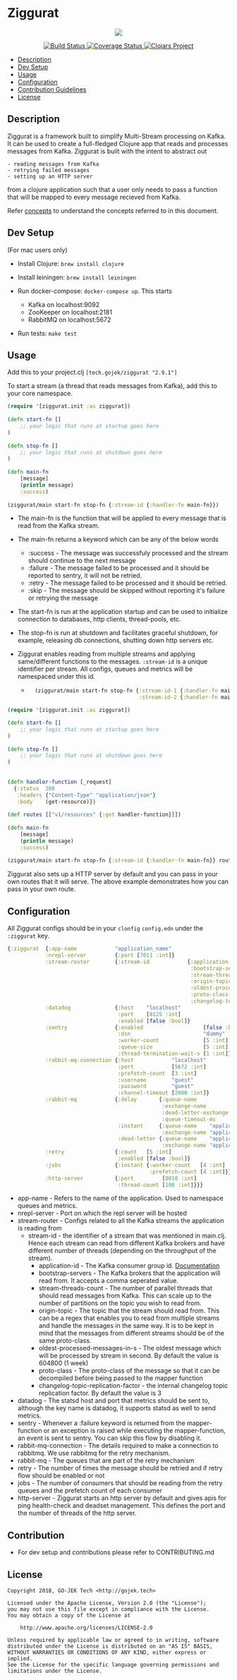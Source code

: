# Ziggurat

<p align="center">
  <img src="https://github.com/gojektech/ziggurat/wiki/images/logo-ziggurat.png">
</p>

<p align="center">
  <a href="https://travis-ci.com/gojek/ziggurat">
    <img src="https://travis-ci.com/gojek/ziggurat.svg?branch=master" alt="Build Status" />
  </a>
  <a href='https://coveralls.io/github/gojek/ziggurat?branch=master'>
    <img src='https://coveralls.io/repos/github/gojek/ziggurat/badge.svg?branch=master' alt='Coverage Status' />
  </a>
  <a href='https://clojars.org/tech.gojek/ziggurat'>
    <img src='https://img.shields.io/clojars/v/tech.gojek/ziggurat.svg' alt='Clojars Project' />
  </a>
</p>

* [Description](#description)
* [Dev Setup](#dev-setup)
* [Usage](#usage)
* [Configuration](#configuration)
* [Contribution Guidelines](#contribution)
* [License](#license)

## Description

Ziggurat is a framework built to simplify Multi-Stream processing on Kafka. It can be used to create a full-fledged Clojure app that reads and processes messages from Kafka.
Ziggurat is built with the intent to abstract out
```
- reading messages from Kafka
- retrying failed messages
- setting up an HTTP server
```
from a clojure application such that a user only needs to pass a function that will be mapped to every message recieved from Kafka.

Refer [concepts](doc/CONCEPTS.md) to understand the concepts referred to in this document.

## Dev Setup 
(For mac users only)

- Install Clojure: ```brew install clojure```

- Install leiningen: ```brew install leiningen```

- Run docker-compose: ```docker-compose up```. This starts
    - Kafka on localhost:9092
    - ZooKeeper on localhost:2181
    - RabbitMQ on localhost:5672

- Run tests: ```make test```


## Usage
Add this to your project.clj
`[tech.gojek/ziggurat "2.9.1"]`

To start a stream (a thread that reads messages from Kafka), add this to your core namespace.
```clojure
(require '[ziggurat.init :as ziggurat])
  
(defn start-fn []
    ;; your logic that runs at startup goes here
)
  
(defn stop-fn []
    ;; your logic that runs at shutdown goes here
)
  
(defn main-fn
    [message]
    (println message)
    :success)
  
(ziggurat/main start-fn stop-fn {:stream-id {:handler-fn main-fn}})
```

* The main-fn is the function that will be applied to every message that is read from the Kafka stream.
* The main-fn returns a keyword which can be any of the below words
    * :success - The message was successfuly processed and the stream should continue to the next message
    * :failure - The message failed to be processed and it should be reported to sentry, it will not be retried.
    * :retry - The message failed to be processed and it should be retried.
    * :skip - The message should be skipped without reporting it's failure or retrying the message
* The start-fn is run at the application startup and can be used to initialize connection to databases, http clients, thread-pools, etc.
* The stop-fn is run at shutdown and facilitates graceful shutdown, for example, releasing db connections, shutting down http servers etc.
* Ziggurat enables reading from multiple streams and applying same/different functions to the messages. `:stream-id` is a unique identifier per stream. All configs, queues and metrics will be namespaced under this id.

    * ```clojure
        (ziggurat/main start-fn stop-fn {:stream-id-1 {:handler-fn main-fn-1}
                                         :stream-id-2 {:handler-fn main-fn-2}})
        ```

```clojure
(require '[ziggurat.init :as ziggurat])

(defn start-fn []
    ;; your logic that runs at startup goes here
)
  
(defn stop-fn []
    ;; your logic that runs at shutdown goes here
)
  
  
(defn handler-function [_request]
  {:status  200
   :headers {"Content-Type" "application/json"}
   :body    (get-resource)})
   
(def routes [["v1/resources" {:get handler-function}]])
  
(defn main-fn
    [message]
    (println message)
    :success)
  
(ziggurat/main start-fn stop-fn {:stream-id {:handler-fn main-fn}} routes)

```
Ziggurat also sets up a HTTP server by default and you can pass in your own routes that it will serve. The above example demonstrates
how you can pass in your own route. 



## Configuration

All Ziggurat configs should be in your `clonfig` `config.edn` under the `:ziggurat` key.
```clojure
{:ziggurat  {:app-name            "application_name"
            :nrepl-server         {:port [7011 :int]}
            :stream-router        {:stream-id            {:application-id                 "kafka_consumer_id"
                                                          :bootstrap-servers              "kafka-broker-1:6667,Kafka-broker-2:6667"
                                                          :stream-threads-count           [1 :int]
                                                          :origin-topic                   "kafka-topic-*"
                                                          :oldest-processed-message-in-s  [604800 :int]
                                                          :proto-class          "proto-class"
                                                          :changelog-topic-replication-factor [3 :int]}}
            :datadog              {:host    "localhost"
                                   :port    [8125 :int]
                                   :enabled [false :bool]}
            :sentry               {:enabled                   [false :bool]
                                   :dsn                       "dummy"
                                   :worker-count              [5 :int]
                                   :queue-size                [5 :int]
                                   :thread-termination-wait-s [1 :int]}
            :rabbit-mq-connection {:host            "localhost"
                                   :port            [5672 :int]
                                   :prefetch-count  [3 :int]
                                   :username        "guest"
                                   :password        "guest"
                                   :channel-timeout [2000 :int]}
            :rabbit-mq            {:delay       {:queue-name           "application_name_delay_queue"
                                                 :exchange-name        "application_name_delay_exchange"
                                                 :dead-letter-exchange "application_name_instant_exchange"
                                                 :queue-timeout-ms     [5000 :int]}
                                   :instant     {:queue-name    "application_name_instant_queue"
                                                 :exchange-name "application_name_instant_exchange"}
                                   :dead-letter {:queue-name    "application_name_dead_letter_queue"
                                                 :exchange-name "application_name_dead_letter_exchange"}}
            :retry                {:count   [5 :int]
                                   :enabled [false :bool]}
            :jobs                 {:instant {:worker-count   [4 :int]
                                             :prefetch-count [4 :int]}}
            :http-server          {:port         [8010 :int]
                                   :thread-count [100 :int]}}}
```
* app-name - Refers to the name of the application. Used to namespace queues and metrics.
* nrepl-server - Port on which the repl server will be hosted
* stream-router - Configs related to all the Kafka streams the application is reading from
    * stream-id - the identifier of a stream that was mentioned in main.clj. Hence each stream can read from different Kafka brokers and have different number of threads (depending on the throughput of the stream).
        * application-id - The Kafka consumer group id. [Documentation](https://kafka.apache.org/intro#intro_consumers)
        * bootstrap-servers - The Kafka brokers that the application will read from. It accepts a comma seperated value.
        * stream-threads-count - The number of parallel threads that should read messages from Kafka. This can scale up to the number of partitions on the topic you wish to read from.
        * origin-topic - The topic that the stream should read from. This can be a regex that enables you to read from multiple streams and handle the messages in the same way. It is to be kept in mind that the messages from different streams should be of the same proto-class.
        * oldest-processed-messages-in-s - The oldest message which will be processed by stream in second. By default the value is 604800 (1 week)
        * proto-class - The proto-class of the message so that it can be decompiled before being passed to the mapper function
        * changelog-topic-replication-factor - the internal changelog topic replication factor. By default the value is 3
* datadog - The statsd host and port that metrics should be sent to, although the key name is datadog, it supports statsd as well to send metrics.
* sentry - Whenever a :failure keyword is returned from the mapper-function or an exception is raised while executing the mapper-function, an event is sent to sentry. You can skip this flow by disabling it.
* rabbit-mq-connection - The details required to make a connection to rabbitmq. We use rabbitmq for the retry mechanism.
* rabbit-mq - The queues that are part of the retry mechanism
* retry - The number of times the message should be retried and if retry flow should be enabled or not
* jobs - The number of consumers that should be reading from the retry queues and the prefetch count of each consumer
* http-server - Ziggurat starts an http server by default and gives apis for ping health-check and deadset management. This defines the port and the number of threads of the http server.

## Contribution
- For dev setup and contributions please refer to CONTRIBUTING.md

## License
```
Copyright 2018, GO-JEK Tech <http://gojek.tech>

Licensed under the Apache License, Version 2.0 (the "License");
you may not use this file except in compliance with the License.
You may obtain a copy of the License at

    http://www.apache.org/licenses/LICENSE-2.0

Unless required by applicable law or agreed to in writing, software
distributed under the License is distributed on an "AS IS" BASIS,
WITHOUT WARRANTIES OR CONDITIONS OF ANY KIND, either express or implied.
See the License for the specific language governing permissions and
limitations under the License.
```
